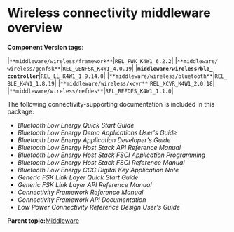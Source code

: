 # Wireless connectivity middleware overview 

**Component Version tags**:

|`**middleware/​wireless/​framework**`|`REL_​FWK_​K4W1_​6.2.2`|
|`**middleware/​wireless/​genfsk**`|`REL_​GENFSK_​K4W1_​4.​0.19`|
|**`middleware/​wireless/​ble_​controller`**|`REL_​LL_​K4W1_​1.9.14.0`|
|`**middleware/​wireless/​bluetooth**`|`REL_​BLE_​K4W1_​1.​8.19`|
|`**middleware/​wireless/​xcvr**`|`REL_​XCVR_​K4W1_​2.​0.18`|
|`**middleware/wireless/refdes**`|`REL_REFDES_K4W1_1.1.0`|

The following connectivity-supporting documentation is included in this package:

-   *Bluetooth Low Energy Quick Start Guide*
-   *Bluetooth Low Energy Demo Applications User's Guide*
-   *Bluetooth Low Energy Application Developer's Guide*
-   *Bluetooth Low Energy Host Stack API Reference Manual*
-   *Bluetooth Low Energy Host Stack FSCI Application Programming*
-   *Bluetooth Low Energy Host Stack FSCI Reference Manual*
-   *Bluetooth Low Energy CCC Digital Key Application Note*
-   *Generic FSK Link Layer Quick Start Guide*
-   *Generic FSK Link Layer API Reference Manual*
-   *Connectivity Framework Reference Manual*
-   *Connectivity Framework API Documentation*
-   *Low Power Connectivity Reference Design User's Guide*

**Parent topic:**[Middleware](../topics/middleware.md)

